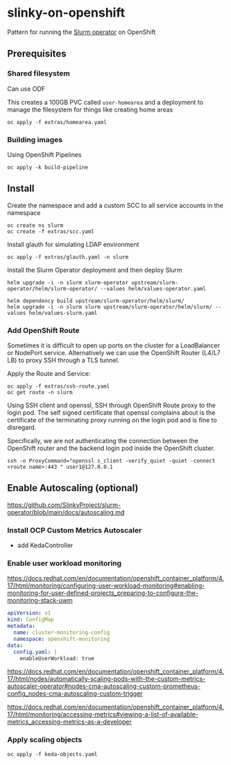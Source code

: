 # slinky-on-openshift
Pattern for running the [Slurm operator](https://github.com/SlinkyProject/slurm-operator) on OpenShift

## Prerequisites

### Shared filesystem

Can use ODF

This creates a 100GB PVC called `user-homearea` and a deployment to manage the filesystem for things like creating home areas

```
oc apply -f extras/homearea.yaml
```

### Building images

Using OpenShift Pipelines

```
oc apply -k build-pipeline
```

## Install

Create the namespace and add a custom SCC to all service accounts in the namespace

```
oc create ns slurm
oc create -f extras/scc.yaml
```

Install glauth for simulating LDAP environment

```
oc apply -f extras/glauth.yaml -n slurm
```

Install the Slurm Operator deployment and then deploy Slurm

```
helm upgrade -i -n slurm slurm-operator upstream/slurm-operator/helm/slurm-operator/ --values helm/values-operator.yaml

helm dependency build upstream/slurm-operator/helm/slurm/
helm upgrade -i -n slurm slurm upstream/slurm-operator/helm/slurm/ --values helm/values-slurm.yaml
```

### Add OpenShift Route

Sometimes it is difficult to open up ports on the cluster for a LoadBalancer or NodePort service. Alternatively we can use the OpenShift Router (L4/L7 LB) to proxy SSH through a TLS tunnel.

Apply the Route and Service:

```
oc apply -f extras/ssh-route.yaml
oc get route -n slurm
```

Using SSH client and openssl, SSH through OpenShift Route proxy to the login pod. The self signed certificate that openssl complains about is the certificate of the terminating proxy running on the login pod and is fine to disregard.

Specifically, we are not authenticating the connection between the OpenShift router and the backend login pod inside the OpenShift cluster.

```
ssh -o ProxyCommand="openssl s_client -verify_quiet -quiet -connect <route name>:443 " user1@127.0.0.1
```

## Enable Autoscaling (optional)

https://github.com/SlinkyProject/slurm-operator/blob/main/docs/autoscaling.md

### Install OCP Custom Metrics Autoscaler
- add KedaController

### Enable user workload monitoring

https://docs.redhat.com/en/documentation/openshift_container_platform/4.17/html/monitoring/configuring-user-workload-monitoring#enabling-monitoring-for-user-defined-projects_preparing-to-configure-the-monitoring-stack-uwm

```yaml
apiVersion: v1
kind: ConfigMap
metadata:
  name: cluster-monitoring-config
  namespace: openshift-monitoring
data:
  config.yaml: |
    enableUserWorkload: true
```

https://docs.redhat.com/en/documentation/openshift_container_platform/4.17/html/nodes/automatically-scaling-pods-with-the-custom-metrics-autoscaler-operator#nodes-cma-autoscaling-custom-prometheus-config_nodes-cma-autoscaling-custom-trigger

https://docs.redhat.com/en/documentation/openshift_container_platform/4.17/html/monitoring/accessing-metrics#viewing-a-list-of-available-metrics_accessing-metrics-as-a-developer

### Apply scaling objects

```
oc apply -f keda-objects.yaml
```
